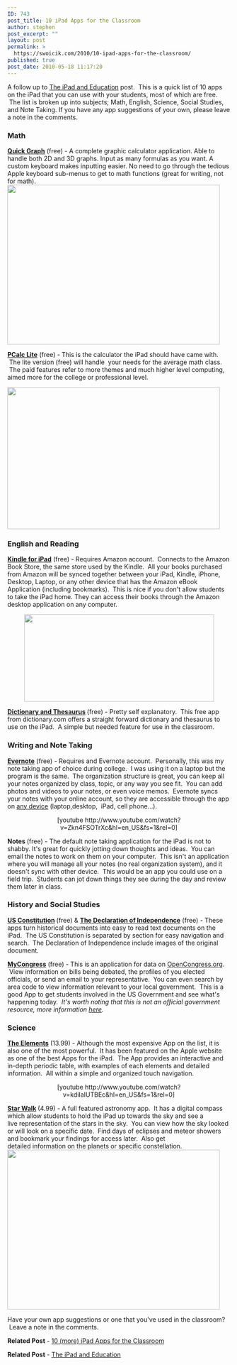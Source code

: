 ```yaml
---
ID: 743
post_title: 10 iPad Apps for the Classroom
author: stephen
post_excerpt: ""
layout: post
permalink: >
  https://swoicik.com/2010/10-ipad-apps-for-the-classroom/
published: true
post_date: 2010-05-18 11:17:20
---
```

A follow up to <a href="http://stephenwoicik.com/blog/2010/05/the-ipad-and-education/" target="_blank">The iPad and Education</a> post.  This is a quick list of 10 apps on the iPad that you can use with your students, most of which are free.  The list is broken up into subjects; Math, English, Science, Social Studies, and Note Taking. If you have any app suggestions of your own, please leave a note in the comments.
<h3>Math</h3>
<strong><a href="http://itunes.apple.com/us/app/quick-graph/id292412367?mt=8a" target="_blank">Quick Graph</a></strong> (free) - A complete graphic calculator application. Able to handle both 2D and 3D graphs. Input as many formulas as you want. A custom keyboard makes inputting easier. No need to go through the tedious Apple keyboard sub-menus to get to math functions (great for writing, not for math).

<img class="aligncenter size-full wp-image-1378" title="quick graph ipad" alt="" src="http://fordhamretc.com/wp-content/uploads/2010/05/quick-graph-ipad.jpg" width="480" height="360" />

<!--more-->

<strong><a href="http://itunes.apple.com/us/app/pcalc-lite-calculator/id300311831?mt=8" target="_blank">PCalc Lite</a></strong> (free) - This is the calculator the iPad should have came with.  The lite version (free) will handle  your needs for the average math class.  The paid features refer to more themes and much higher level computing, aimed more for the college or professional level.

<img class="aligncenter size-full wp-image-1379" title="pcalc" alt="" src="http://fordhamretc.com/wp-content/uploads/2010/05/pcalc.jpg" width="480" height="320" />
<h3>English and Reading</h3>
<strong><a href="http://www.amazon.com/gp/feature.html?ie=UTF8&amp;docId=1000490441&amp;tag=gocous-20&amp;hvadid=4891537517&amp;ref=pd_sl_89aqw2qpeb_b" target="_blank">Kindle for iPad</a></strong> (free) - Requires Amazon account.  Connects to the Amazon Book Store, the same store used by the Kindle.  All your books purchased from Amazon will be synced together between your iPad, Kindle, iPhone, Desktop, Laptop, or any other device that has the Amazon eBook Application (including bookmarks).  This is nice if you don't allow students to take the iPad home. They can access their books through the Amazon desktop application on any computer.
<p style="text-align: center;"><img class="size-large wp-image-1381  aligncenter" title="kindle free reading apps" alt="" src="http://fordhamretc.com/wp-content/uploads/2010/05/kindle-free-reading-apps-613x281.png" width="429" height="197" /></p>
<strong><a href="http://itunes.apple.com/us/app/dictionary-com-dictionary/id364740856?mt=8" target="_blank">Dictionary and Thesaurus</a> </strong>(free) - Pretty self explanatory.  This free app from dictionary.com offers a straight forward dictionary and thesaurus to use on the iPad.  A simple but needed feature for use in the classroom.
<h3>Writing and Note Taking</h3>
<strong><a href="http://itunes.apple.com/app/evernote/id281796108?mt=8" target="_blank">Evernote</a></strong> (free) - Requires and Evernote account.  Personally, this was my note taking app of choice during college.  I was using it on a laptop but the program is the same.  The organization structure is great, you can keep all your notes organized by class, topic, or any way you see fit.  You can add photos and videos to your notes, or even voice memos.  Evernote syncs your notes with your online account, so they are accessible through the app on <a href="http://www.evernote.com/about/download/" target="_blank">any device</a> (laptop,desktop,  iPad, cell phone...).
<p style="text-align: center;">[youtube http://www.youtube.com/watch?v=Zkn4FSOTrXc&amp;hl=en_US&amp;fs=1&amp;rel=0]</p>
<p style="text-align: left;"><strong>Notes </strong>(free) - The default note taking application for the iPad is not to shabby. It's great for quickly jotting down thoughts and ideas.  You can email the notes to work on them on your computer.  This isn't an application where you will manage all your notes (no real organization system), and it doesn't sync with other device.  This would be an app you could use on a field trip.  Students can jot down things they see during the day and review them later in class.</p>

<h3>History and Social Studies</h3>
<strong><a href="http://itunes.apple.com/us/app/constitution-for-ipad/id363287472?mt=8" target="_blank">US Constitution</a> </strong>(free) &amp; <a href="http://itunes.apple.com/us/app/declaration-for-ipad/id367735045?mt=8" target="_blank"><strong>The Declaration of Independence</strong></a> (free) - These apps turn historical documents into easy to read text documents on the iPad.  The US Constitution is separated by section for easy navigation and search.  The Declaration of Independence include images of the original document.

<strong><a href="http://itunes.apple.com/us/app/mycongress/id364897048?mt=8" target="_blank">MyCongress</a></strong> (free) - This is an application for data on <a href="http://www.opencongress.org/" target="_blank">OpenCongress.org</a>.  View information on bills being debated, the profiles of you elected officials, or send an email to your representative.  You can even search by area code to view information relevant to your local government.  This is a good App to get students involved in the US Government and see what's happening today.  *It's worth noting that this is not an official government resource, more information <a href="http://www.opencongress.org/about" target="_blank">here</a>.*
<h3>Science</h3>
<strong><a href="http://itunes.apple.com/us/app/id364147847?mt=8" target="_blank">The Elements</a></strong> (13.99) - Although the most expensive App on the list, it is also one of the most powerful.  It has been featured on the Apple website as one of the best Apps for the iPad.  The App provides an interactive and in-depth periodic table, with examples of each elements and detailed information.  All within a simple and organized touch navigation.
<p style="text-align: center;">[youtube http://www.youtube.com/watch?v=kdiIaIUTBEc&amp;hl=en_US&amp;fs=1&amp;rel=0]</p>
<strong><a href="http://itunes.apple.com/us/app/star-walk-for-ipad-interactive/id363486802?mt=8" target="_blank">Star Walk</a> </strong>(4.99) - A full featured astronomy app.  It has a digital compass which allow students to hold the iPad up towards the sky and see a live representation of the stars in the sky.  You can view how the sky looked or will look on a specific date.  Find days of eclipses and meteor showers and bookmark your findings for access later.  Also get detailed information on the planets or specific constellation.

<img class="aligncenter size-full wp-image-1388" title="star walk" alt="" src="http://fordhamretc.com/wp-content/uploads/2010/05/star-walk.jpg" width="480" height="360" />

Have your own app suggestions or one that you've used in the classroom?  Leave a note in the comments.

<strong>Related Post</strong> - <a title="10 (more) iPad Apps for the Classroom" href="http://stephenwoicik.com/blog/2010/10-more-ipad-apps-for-the-classroom/">10 (more) iPad Apps for the Classroom</a>

<strong>Related Post</strong> - <a title="The iPad and Education" href="http://stephenwoicik.com/blog/2010/the-ipad-and-education/">The iPad and Education</a>